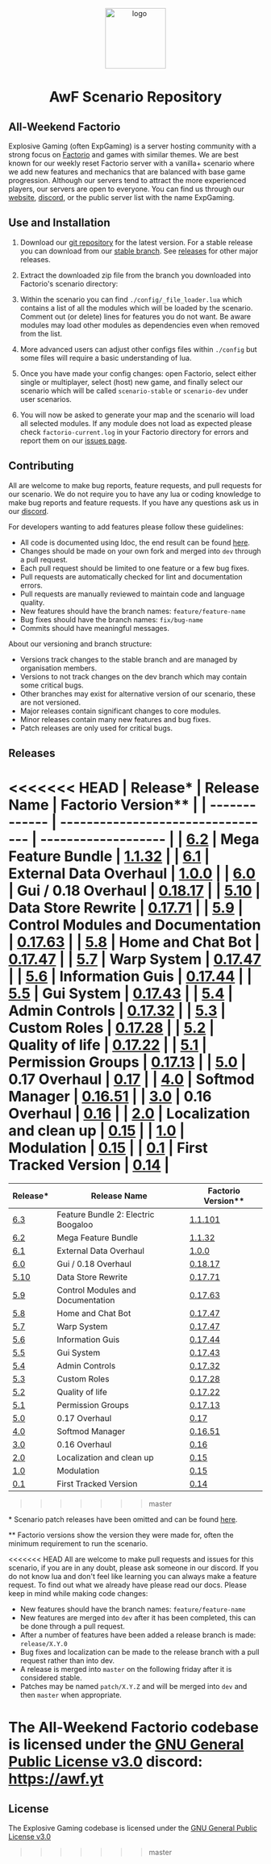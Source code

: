 <p align="center">
  <img alt="logo" src="https://cdn.discordapp.com/icons/548410604679856151/b69e6b33b328491ebbcbe050ff4de269.webp" width="120">
</p>
<h1 align="center">AwF Scenario Repository</h2>

## All-Weekend Factorio

Explosive Gaming (often ExpGaming) is a server hosting community with a strong focus on [Factorio][factorio] and games with similar themes. We are best known for our weekly reset Factorio server with a vanilla+ scenario where we add new features and mechanics that are balanced with base game progression. Although our servers tend to attract the more experienced players, our servers are open to everyone. You can find us through our [website], [discord], or the public server list with the name ExpGaming.

## Use and Installation

1) Download our [git repository][experimental-dl] for the latest version. For a stable release you can download from our [stable branch][stable-dl]. See [releases](#releases) for other major releases.

2. Extract the downloaded zip file from the branch you downloaded into Factorio's scenario directory:

3) Within the scenario you can find `./config/_file_loader.lua` which contains a list of all the modules which will be loaded by the scenario. Comment out (or delete) lines for features you do not want. Be aware modules may load other modules as dependencies even when removed from the list.

4) More advanced users can adjust other configs files within `./config` but some files will require a basic understanding of lua.

5) Once you have made your config changes: open Factorio, select either single or multiplayer, select (host) new game, and finally select our scenario which will be called `scenario-stable` or `scenario-dev` under user scenarios.

6) You will now be asked to generate your map and the scenario will load all selected modules. If any module does not load as expected please check `factorio-current.log` in your Factorio directory for errors and report them on our [issues page][issues].

## Contributing

All are welcome to make bug reports, feature requests, and pull requests for our scenario. We do not require you to have any lua or coding knowledge to make bug reports and feature requests. If you have any questions ask us in our [discord].

For developers wanting to add features please follow these guidelines:

* All code is documented using ldoc, the end result can be found [here][docs].
* Changes should be made on your own fork and merged into `dev` through a pull request.
* Each pull request should be limited to one feature or a few bug fixes.
* Pull requests are automatically checked for lint and documentation errors.
* Pull requests are manually reviewed to maintain code and language quality.
* New features should have the branch names: `feature/feature-name`
* Bug fixes should have the branch names: `fix/bug-name`
* Commits should have meaningful messages.

About our versioning and branch structure:

* Versions track changes to the stable branch and are managed by organisation members.
* Versions to not track changes on the dev branch which may contain some critical bugs.
* Other branches may exist for alternative version of our scenario, these are not versioned.
* Major releases contain significant changes to core modules.
* Minor releases contain many new features and bug fixes.
* Patch releases are only used for critical bugs.

## Releases

<<<<<<< HEAD
| Release*      | Release Name                      | Factorio Version**  |
| ------------- | --------------------------------- | ------------------- |
| [6.2][s6.2]   | Mega Feature Bundle               | [1.1.32][f1.1.32]   |
| [6.1][s6.1]   | External Data Overhaul            | [1.0.0][f1.0.0]     |
| [6.0][s6.0]   | Gui / 0.18 Overhaul               | [0.18.17][f0.18.17] |
| [5.10][s5.10] | Data Store Rewrite                | [0.17.71][f0.17.71] |
| [5.9][s5.9]   | Control Modules and Documentation | [0.17.63][f0.17.63] |
| [5.8][s5.8]   | Home and Chat Bot                 | [0.17.47][f0.17.49] |
| [5.7][s5.7]   | Warp System                       | [0.17.47][f0.17.47] |
| [5.6][s5.6]   | Information Guis                  | [0.17.44][f0.17.44] |
| [5.5][s5.5]   | Gui System                        | [0.17.43][f0.17.43] |
| [5.4][s5.4]   | Admin Controls                    | [0.17.32][f0.17.32] |
| [5.3][s5.3]   | Custom Roles                      | [0.17.28][f0.17.28] |
| [5.2][s5.2]   | Quality of life                   | [0.17.22][f0.17.22] |
| [5.1][s5.1]   | Permission Groups                 | [0.17.13][f0.17.13] |
| [5.0][s5.0]   | 0.17 Overhaul                     | [0.17][f0.17.9]     |
| [4.0][s4.0]   | Softmod Manager                   | [0.16.51][f0.16.51] |
| [3.0][s3.0]   | 0.16 Overhaul                     | [0.16][f0.16]       |
| [2.0][s2.0]   | Localization and clean up         | [0.15][f0.15]       |
| [1.0][s1.0]   | Modulation                        | [0.15][f0.15]       |
| [0.1][s0.1]   | First Tracked Version             | [0.14][f0.14]       |
=======
| Release* | Release Name | Factorio Version** |
|---|---|---|
| [6.3][s6.3] | Feature Bundle 2: Electric Boogaloo | [1.1.101][f1.1.101] |
| [6.2][s6.2] | Mega Feature Bundle | [1.1.32][f1.1.32] |
| [6.1][s6.1] | External Data Overhaul | [1.0.0][f1.0.0] |
| [6.0][s6.0] | Gui / 0.18 Overhaul | [0.18.17][f0.18.17] |
| [5.10][s5.10] | Data Store Rewrite | [0.17.71][f0.17.71] |
| [5.9][s5.9] | Control Modules and Documentation | [0.17.63][f0.17.63] |
| [5.8][s5.8] | Home and Chat Bot | [0.17.47][f0.17.49] |
| [5.7][s5.7] | Warp System | [0.17.47][f0.17.47] |
| [5.6][s5.6] | Information Guis | [0.17.44][f0.17.44] |
| [5.5][s5.5] | Gui System | [0.17.43][f0.17.43] |
| [5.4][s5.4] | Admin Controls | [0.17.32][f0.17.32] |
| [5.3][s5.3] | Custom Roles | [0.17.28][f0.17.28] |
| [5.2][s5.2] | Quality of life | [0.17.22][f0.17.22] |
| [5.1][s5.1] | Permission Groups | [0.17.13][f0.17.13] |
| [5.0][s5.0] | 0.17 Overhaul| [0.17][f0.17.9] |
| [4.0][s4.0] | Softmod Manager | [0.16.51][f0.16.51] |
| [3.0][s3.0] | 0.16 Overhaul | [0.16][f0.16] |
| [2.0][s2.0] | Localization and clean up | [0.15][f0.15] |
| [1.0][s1.0] | Modulation | [0.15][f0.15] |
| [0.1][s0.1] | First Tracked Version | [0.14][f0.14] |
>>>>>>> master

\* Scenario patch releases have been omitted and can be found [here][releases].

\*\* Factorio versions show the version they were made for, often the minimum requirement to run the scenario.

[s6.3]: https://github.com/explosivegaming/scenario/releases/tag/6.3.0
[s6.2]: https://github.com/explosivegaming/scenario/releases/tag/6.2.0
[s6.1]: https://github.com/explosivegaming/scenario/releases/tag/6.1.0
[s6.0]: https://github.com/explosivegaming/scenario/releases/tag/6.0.0
[s5.10]: https://github.com/explosivegaming/scenario/releases/tag/5.10.0
[s5.9]: https://github.com/explosivegaming/scenario/releases/tag/5.9.0
[s5.8]: https://github.com/explosivegaming/scenario/releases/tag/5.8.0
[s5.7]: https://github.com/explosivegaming/scenario/releases/tag/5.7.0
[s5.6]: https://github.com/explosivegaming/scenario/releases/tag/5.6.0
[s5.5]: https://github.com/explosivegaming/scenario/releases/tag/5.5.0
[s5.4]: https://github.com/explosivegaming/scenario/releases/tag/5.4.0
[s5.3]: https://github.com/explosivegaming/scenario/releases/tag/5.3.0
[s5.2]: https://github.com/explosivegaming/scenario/releases/tag/5.2.0
[s5.1]: https://github.com/explosivegaming/scenario/releases/tag/5.1.0
[s5.0]: https://github.com/explosivegaming/scenario/releases/tag/5.0.0
[s4.0]: https://github.com/explosivegaming/scenario/releases/tag/v4.0
[s3.0]: https://github.com/explosivegaming/scenario/releases/tag/v3.0
[s2.0]: https://github.com/explosivegaming/scenario/releases/tag/v2.0
[s1.0]: https://github.com/explosivegaming/scenario/releases/tag/v1.0
[s0.1]: https://github.com/explosivegaming/scenario/releases/tag/v0.1

<<<<<<< HEAD
All are welcome to make pull requests and issues for this scenario, if you are in any doubt, please ask someone in our discord. If you do not know lua and don't feel like learning you can always make a feature request. To find out what we already have please read our docs. Please keep in mind while making code changes:

- New features should have the branch names: `feature/feature-name`
- New features are merged into `dev` after it has been completed, this can be done through a pull request.
- After a number of features have been added a release branch is made: `release/X.Y.0`
- Bug fixes and localization can be made to the release branch with a pull request rather than into dev.
- A release is merged into `master` on the following friday after it is considered stable.
- Patches may be named `patch/X.Y.Z` and will be merged into `dev` and then `master` when appropriate.

The All-Weekend Factorio codebase is licensed under the [GNU General Public License v3.0](LICENSE)
discord: https://awf.yt
=======
[f1.1.101]: https://wiki.factorio.com/Version_history/1.1.0#1.1.101
[f1.1.32]: https://wiki.factorio.com/Version_history/1.1.0#1.1.32
[f1.0.0]: https://wiki.factorio.com/Version_history/1.0.0#1.0.0
[f0.18.17]: https://wiki.factorio.com/Version_history/0.18.0#0.18.17
[f0.17.71]: https://wiki.factorio.com/Version_history/0.17.0#0.17.71
[f0.17.63]: https://wiki.factorio.com/Version_history/0.17.0#0.17.63
[f0.17.49]: https://wiki.factorio.com/Version_history/0.17.0#0.17.49
[f0.17.47]: https://wiki.factorio.com/Version_history/0.17.0#0.17.47
[f0.17.44]: https://wiki.factorio.com/Version_history/0.17.0#0.17.44
[f0.17.43]: https://wiki.factorio.com/Version_history/0.17.0#0.17.43
[f0.17.32]: https://wiki.factorio.com/Version_history/0.17.0#0.17.32
[f0.17.28]: https://wiki.factorio.com/Version_history/0.17.0#0.17.28
[f0.17.22]: https://wiki.factorio.com/Version_history/0.17.0#0.17.22
[f0.17.13]: https://wiki.factorio.com/Version_history/0.17.0#0.17.13
[f0.17.9]: https://wiki.factorio.com/Version_history/0.17.0#0.17.9
[f0.16.51]: https://wiki.factorio.com/Version_history/0.16.0#0.16.51
[f0.16]: https://wiki.factorio.com/Version_history/0.16.0
[f0.15]: https://wiki.factorio.com/Version_history/0.15.0
[f0.14]: https://wiki.factorio.com/Version_history/0.14.0

## License

The Explosive Gaming codebase is licensed under the [GNU General Public License v3.0](LICENSE)
>>>>>>> master

[stable-dl]: https://github.com/explosivegaming/scenario/archive/master.zip
[experimental-dl]: https://github.com/explosivegaming/scenario/archive/dev.zip
[releases]: https://github.com/explosivegaming/scenario/releases
[factorio]: https://factorio.com
[docs]: https://explosivegaming.github.io/scenario
[issues]: https://github.com/explosivegaming/scenario/issues/new/choose
[website]: https://explosivegaming.nl
[discord]: https://discord.explosivegaming.nl
